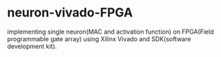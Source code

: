 # neuron-vivado-FPGA
implementing single neuron(MAC and activation function) on FPGA(Field programmable gate array) using Xilinx Vivado and SDK(software development kit).

